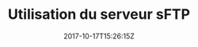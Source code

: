 ---
title: "Utilisation du serveur sFTP"
date: 2017-10-17T15:26:15Z
draft: false
weight: 10
description: "Utilisation du serveur sFTP"
---